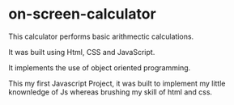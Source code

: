 # on-screen-calculator
This calculator performs basic arithmectic calculations.

It was built using Html, CSS and JavaScript.

It implements the use of object oriented programming.

This my first Javascript Project, it was built to implement my little knownledge of Js whereas brushing my skill of html and css.
